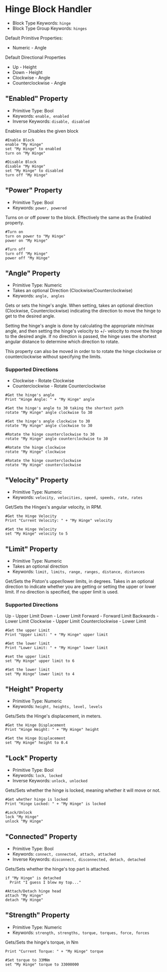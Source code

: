 ﻿# Hinge Block Handler

* Block Type Keywords: ```hinge```
* Block Type Group Keywords: ```hinges```

Default Primitive Properties:
* Numeric - Angle

Default Directional Properties
* Up - Height
* Down - Height
* Clockwise - Angle
* Counterclockwise - Angle

## "Enabled" Property
* Primitive Type: Bool
* Keywords: ```enable, enabled```
* Inverse Keywords: ```disable, disabled```

Enables or Disables the given block

```
#Enable Block
enable "My Hinge"
set "My Hinge" to enabled
turn on "My Hinge"

#Disable Block
disable "My Hinge"
set "My Hinge" to disabled
turn off "My Hinge"
```

## "Power" Property
* Primitive Type: Bool
* Keywords: ```power, powered```

Turns on or off power to the block.  Effectively the same as the Enabled property.

```
#Turn on
turn on power to "My Hinge"
power on "My Hinge"

#Turn off
turn off "My Hinge"
power off "My Hinge"
```

## "Angle" Property
* Primitive Type: Numeric
* Takes an optional Direction (Clockwise/Counterclockwise)
* Keywords: ```angle, angles```

Gets or sets the hinge's angle.  When setting, takes an optional direction (Clockwise, Counterclockwise) indicating the direction to move the hinge to get to the desired angle.

Setting the hinge's angle is done by calculating the appropriate min/max angle, and then setting the hinge's velocity to +/- velocity to move the hinge to the desired angle.  If no direction is passed, the hinge uses the shortest angular distance to determine which direction to rotate.

This property can also be moved in order to to rotate the hinge clockwise or counterclockwise without specifying the limits.

### Supported Directions
* Clockwise - Rotate Clockwise
* Counterclockwise - Rotate Counterclockwise

```
#Get the hinge's angle
Print "Hinge Angle: " + "My Hinge" angle

#Set the hinge's angle to 30 taking the shortest path
rotate "My Hinge" angle clockwise to 30

#Set the hinge's angle clockwise to 30
rotate "My Hinge" angle clockwise to 30

#Rotate the hinge counterclockwise to 30
rotate "My Hinge" angle counterclockwise to 30

#Rotate the hinge clockwise
rotate "My Hinge" clockwise

#Rotate the hinge counterclockwise
rotate "My Hinge" counterclockwise
```

## "Velocity" Property
* Primitive Type: Numeric
* Keywords: ```velocity, velocities, speed, speeds, rate, rates```

Get/Sets the Hinges's angular velocity, in RPM.

```
#Get the Hinge Velocity
Print "Current Velocity: " + "My Hinge" velocity

#Set the Hinge Velocity
set "My Hinge" velocity to 5
```

## "Limit" Property
* Primitive Type: Numeric
* Takes an optional direction
* Keywords: ```limit, limits, range, ranges, distance, distances```

Get/Sets the Piston's upper/lower limits, in degrees.  Takes in an optional direction to indicate whether you are getting or setting the upper or lower limit.  If no direction is specified, the upper limit is used.

### Supported Directions
Up - Upper Limit
Down - Lower Limit
Forward - Forward Limit
Backwards - Lower Limit
Clockwise - Upper Limit
Counterclockwise - Lower Limit

```
#Get the upper Limit
Print "Upper Limit: " + "My Hinge" upper limit

#Get the lower limit
Print "Lower Limit: " + "My Hinge" lower limit

#set the upper limit
set "My Hinge" upper limit to 6

#Set the lower limit
set "My Hinge" lower limit to 4
```

## "Height" Property
* Primitive Type: Numeric
* Keywords: ```height, heights, level, levels```

Gets/Sets the Hinge's displacement, in meters.

```
#Get the Hinge Displacement
Print "Hinge Height: " + "My Hinge" height

#Set the Hinge Displacement
set "My Hinge" height to 0.4
```

## "Lock" Property
* Primitive Type: Bool
* Keywords: ```lock, locked```
* Inverse Keywords: ```unlock, unlocked```

Gets/Sets whether the hinge is locked, meaning whether it will move or not.

```
#Get whether hinge is locked
Print "Hinge Locked: " + "My Hinge" is locked

#Lock/Unlock
lock "My Hinge"
unlock "My Hinge"
```

## "Connected" Property
* Primitive Type: Bool
* Keywords: ```connect, connected, attach, attached```
* Inverse Keywords: ```disconnect, disconnected, detach, detached```

Gets/Sets whether the hinge's top part is attached.

```
if "My Hinge" is detached
  Print "I guess I blew my top..."

#Attach/Detach hinge head
attach "My Hinge"
detach "My Hinge"
```

## "Strength" Property
* Primitive Type: Numeric
* Keywords: ```strength, strengths, torque, torques, force, forces```

Gets/Sets the hinge's torque, in Nm

```
Print "Current Torque: " + "My Hinge" torque

#Set torque to 33MNm
set "My Hinge" torque to 33000000
```